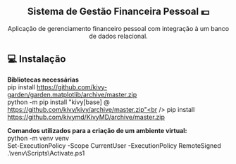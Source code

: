 
<span align="center">

##  Sistema de Gestão Financeira Pessoal 💵

</span>

<p align="center">
  Aplicação de gerenciamento financeiro pessoal com integração à um banco de dados
relacional.
  
</p>


## 💻 Instalação

<strong>Bibliotecas necessárias</strong><br />
pip install https://github.com/kivy-garden/garden.matplotlib/archive/master.zip<br />
python -m pip install "kivy[base] @ https://github.com/kivy/kivy/archive/master.zip"<br />
pip install https://github.com/kivymd/KivyMD/archive/master.zip<br />


</p>

<strong>Comandos utilizados para a criação de um ambiente virtual:</strong><br />
python -m venv venv<br />
Set-ExecutionPolicy -Scope CurrentUser -ExecutionPolicy RemoteSigned<br />
.\venv\Scripts\Activate.ps1<br />

